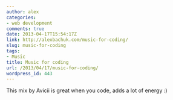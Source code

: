 ```yaml
---
author: alex
categories:
- web development
comments: true
date: 2013-04-17T15:54:17Z
link: http://alexbachuk.com/music-for-coding/
slug: music-for-coding
tags:
- Music
title: Music for coding
url: /2013/04/17/music-for-coding/
wordpress_id: 443
---
```


This mix by Avicii is great when you code, adds a lot of energy :)

